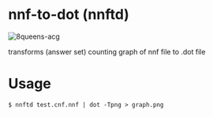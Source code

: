 # nnf-to-dot (nnftd)
![8queens-acg](8_queens_acgstd.png)

transforms (answer set) counting graph of nnf file to .dot file

# Usage
```command
$ nnftd test.cnf.nnf | dot -Tpng > graph.png
